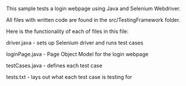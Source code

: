 This sample tests a login webpage using Java and Selenium Webdriver.

All files with written code are found in the src/TestingFramework folder. 



Here is the functionality of each of files in this file:

driver.java - sets up Selenium driver and runs test cases

loginPage.java - Page Object Model for the login webpage

testCases.java - defines each test case

tests.txt - lays out what each test case is testing for



